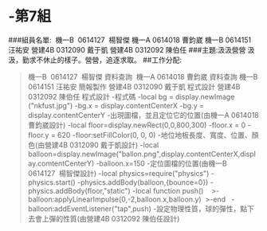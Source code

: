 # -第7組
###組員名單:  機一B  0614127  楊智傑 機一A 0614018 曹鈞崴 機一B 0614151 汪祐安 營建4B 0312090 戴于凱 營建4B 0312092 陳伯任
###主題:汲汲營營 汲汲，勤求不休止的樣子。營營，追逐求取。
##工作分配:
>機一B  0614127  楊智傑 資料查詢  機一A 0614018 曹鈞崴 資料查詢 機一B 0614151 汪祐安 簡報製作 營建4B 0312090 戴于凱 程式設計 營建4B 0312092 陳伯任 程式設計
>-程式碼
>-local bg = display.newImage ("nkfust.jpg") 
>-bg.x = display.contentCenterX
>-bg.y = display.contentCenterY 
>-出現圖檔，並且定位它的位置(由機一A 0614018 曹鈞崴設計)
>-local floor=display.newRect(0,0,800,300)
>-floor.x = 0
>-floor.y = 620
>-floor:setFillColor(0, 0, 0)
>-地位地板長度、寬度、位置、顏色(由營建4B 0312090 戴于凱設計)
>-local balloon=display.newImage("ballon.png",display.contentCenterX,display.comtentCenterY)
>-balloon.x=150
>-定位圖檔的位置(由機一B  0614127  楊智傑設計)
>-local physics=require("physics")
>-physics.start()
>-physics.addBody(balloon,{bounce=0})
>-physics.addBody(floor,"static")
>-local function push()
    >-balloon:applyLinearImpulse(0,-2,balloon.x,balloon.y)
  >-end
  
>-balloon:addEventListener("tap",push)
>-設定物理性質，球的彈性，點下去會上彈的性質(由營建4B 0312092 陳伯任設計)

